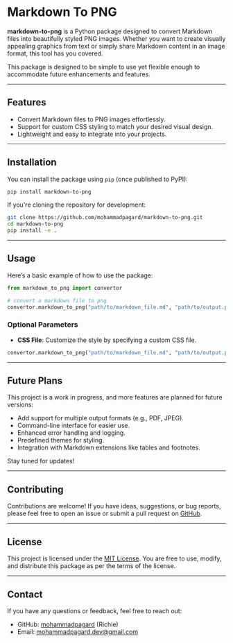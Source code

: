 # Markdown To PNG

**markdown-to-png** is a Python package designed to convert Markdown files into beautifully styled PNG images. Whether you want to create visually appealing graphics from text or simply share Markdown content in an image format, this tool has you covered.

This package is designed to be simple to use yet flexible enough to accommodate future enhancements and features.

---

## Features
- Convert Markdown files to PNG images effortlessly.
- Support for custom CSS styling to match your desired visual design.
- Lightweight and easy to integrate into your projects.

---

## Installation
You can install the package using `pip` (once published to PyPI):
```bash
pip install markdown-to-png
```

If you're cloning the repository for development:
```bash
git clone https://github.com/mohammadpagard/markdown-to-png.git
cd markdown-to-png
pip install -e .
```

---

## Usage
Here’s a basic example of how to use the package:
```python
from markdown_to_png import convertor

# convert a markdown file to png
convertor.markdown_to_png("path/to/markdown_file.md", "path/to/output.png")
```

### Optional Parameters
- **CSS File**: Customize the style by specifying a custom CSS file.
```python
convertor.markdown_to_png("path/to/markdown_file.md", "path/to/output.png", css_path="path/to/custom_style.css")
```

---

## Future Plans
This project is a work in progress, and more features are planned for future versions:
- Add support for multiple output formats (e.g., PDF, JPEG).
- Command-line interface for easier use.
- Enhanced error handling and logging.
- Predefined themes for styling.
- Integration with Markdown extensions like tables and footnotes.

Stay tuned for updates!

---

## Contributing
Contributions are welcome! If you have ideas, suggestions, or bug reports, please feel free to open an issue or submit a pull request on [GitHub](https://github.com/mohammadpagard/markdown-to-png).

---

## License
This project is licensed under the [MIT License](LICENSE). You are free to use, modify, and distribute this package as per the terms of the license.

---

## Contact
If you have any questions or feedback, feel free to reach out:
- GitHub: [mohammadpagard](https://github.com/mohammadpagard) (Richie)
- Email: mohammadpagard.dev@gmail.com
